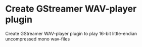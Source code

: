 # Create GStreamer WAV-player plugin
Create GStreamer WAV-player plugin to play 16-bit little-endian uncompressed mono wav-files
